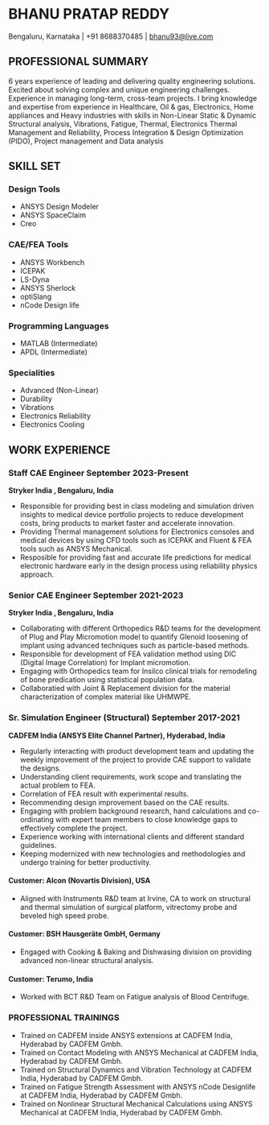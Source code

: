 # BHANU PRATAP REDDY
Bengaluru, Karnataka | +91 8688370485 | bhanu93@live.com

## PROFESSIONAL SUMMARY
6 years experience of leading and delivering quality engineering solutions. Excited about solving complex and unique engineering challenges. Experience in managing long-term, cross-team projects. I bring knowledge and expertise from experience in Healthcare, Oil & gas, Electronics, Home appliances and Heavy industries with skills in Non-Linear Static & Dynamic Structural analysis, Vibrations, Fatigue, Thermal, Electronics Thermal Management and Reliability, Process Integration & Design Optimization (PIDO), Project management and Data analysis

## SKILL SET
### Design Tools
- ANSYS Design Modeler
- ANSYS SpaceClaim
- Creo

### CAE/FEA Tools
- ANSYS Workbench
- ICEPAK
- LS-Dyna
- ANSYS Sherlock
- optiSlang
- nCode Design life

### Programming Languages
- MATLAB (Intermediate)
- APDL (Intermediate)

### Specialities
- Advanced (Non-Linear)
- Durability
- Vibrations
- Electronics Reliability
- Electronics Cooling

## WORK EXPERIENCE

### Staff CAE Engineer September 2023-Present
**Stryker India , Bengaluru, India**
- Responsible for providing best in class modeling and simulation driven insights to medical device portfolio projects to reduce development costs, bring products to market faster and accelerate innovation.
- Providing Thermal management solutions for Electronics consoles and medical devices by using CFD tools such as ICEPAK and Fluent & FEA tools such as ANSYS Mechanical.
- Resposible for providing fast and accurate life predictions for medical electronic hardware early in the design process using reliability physics approach.

### Senior CAE Engineer September 2021-2023
**Stryker India , Bengaluru, India**
- Collaborating with different Orthopedics R&D teams for the development of Plug and Play Micromotion model to quantify Glenoid loosening of implant using advanced techniques such as particle-based methods.
- Responsible for development of FEA validation method using DIC (Digital Image Correlation) for Implant micromotion.
- Engaging with Orthopedics team for Insilco clinical trials for remodeling of bone predication using statistical population data.
- Collaboratied with Joint & Replacement division for the material characterization of complex material like UHMWPE.

### Sr. Simulation Engineer (Structural) September 2017-2021
**CADFEM India (ANSYS Elite Channel Partner), Hyderabad, India**
- Regularly interacting with product development team and updating the weekly improvement of the project to provide CAE support to validate the designs.
- Understanding client requirements, work scope and translating the actual problem to FEA.
- Correlation of FEA result with experimental results.
- Recommending design improvement based on the CAE results.
- Engaging with problem background research, hand calculations and co-ordinating with expert team members to close knowledge gaps to effectively complete the project.
- Experience working with international clients and different standard guidelines.
- Keeping modernized with new technologies and methodologies and undergo training for better productivity.

#### Customer: Alcon (Novartis Division), USA
- Aligned with Instruments R&D team at Irvine, CA to work on structural and thermal simulation of surgical platform, vitrectomy probe and beveled high speed probe.   

#### Customer: BSH Hausgeräte GmbH, Germany
- Engaged with Cooking & Baking and Dishwasing division on providing advanced non-linear structural analysis.  

#### Customer: Terumo, India
- Worked with BCT R&D Team on Fatigue analysis of Blood Centrifuge. 

### PROFESSIONAL TRAININGS
- Trained on CADFEM inside ANSYS extensions at CADFEM India, Hyderabad by CADFEM Gmbh.
- Trained on Contact Modeling with ANSYS Mechanical at CADFEM India, Hyderabad by CADFEM Gmbh.
- Trained on Structural Dynamics and Vibration Technology at CADFEM India, Hyderabad by CADFEM Gmbh.
- Trained on Fatigue Strength Assessment with ANSYS nCode Designlife at CADFEM India, Hyderabad by CADFEM Gmbh.
- Trained on Nonlinear Structural Mechanical Calculations using ANSYS Mechanical at CADFEM India, Hyderabad by CADFEM Gmbh.

